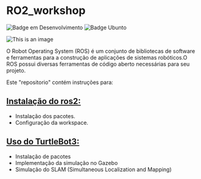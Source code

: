 # RO2_workshop
![Badge em Desenvolvimento](https://img.shields.io/badge/Status-development-orange)
![Badge Ubunto](https://img.shields.io/badge/-Ubunto%2020.04-green)

![This is an image](https://www.freshconsulting.com/wp-content/uploads/2022/07/ROS-2_logo.png)

O Robot Operating System (ROS) é um conjunto de bibliotecas de software e ferramentas para a construção de aplicações de sistemas robóticos.O ROS possui diversas ferramentas de código aberto necessárias para seu projeto.

Este "repositorio" contém instruções para:

## [Instalação do ros2: ](RO2_Install.md)
  + Instalação dos pacotes.
  + Configuração da workspace.
  
## [Uso do TurtleBot3: ](ROS2_TurtleBot3.md)
  + Instalação de pacotes 
  + Implementação da simulação no Gazebo
  + Simulação do SLAM (Simultaneous Localization and Mapping)
  
